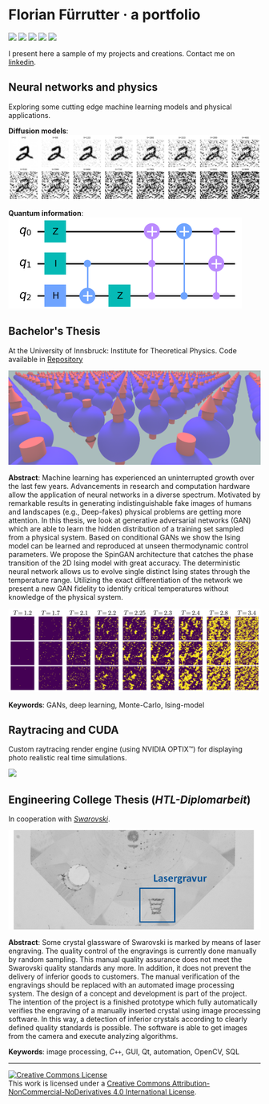 Florian Fürrutter · a portfolio
================

![](https://badgen.net/badge/icon/awesome?icon=awesome&label) ![](https://badgen.net/badge/generative/models/orange) ![](https://badgen.net/badge/deep/learning/gray) ![](https://badgen.net/badge/diffusion/models/pink) ![](https://badgen.net/badge/physics/XAI/green) 

I present here a sample of my projects and creations. Contact me on [linkedin](https://www.linkedin.com/in/florian-fuerrutter).


## Neural networks and physics
Exploring some cutting edge machine learning models and physical applications.

**Diffusion models**:
![](/img/noise.png)

**Quantum information**:
![](/img/cir.png)

## Bachelor's Thesis
At the University of Innsbruck: Institute for Theoretical Physics. Code available in [Repository](https://github.com/FlorianFuerrutter/gans-for-spin-models)

![](/img/spin_lattice.png)

**Abstract**:
Machine learning has experienced an uninterrupted growth over the last few years. Advancements in research and computation hardware allow the application of neural networks in a diverse spectrum. Motivated by remarkable results in generating indistinguishable fake images of humans and landscapes (e.g., Deep-fakes) physical problems are getting more attention. In this thesis, we look at generative adversarial networks (GAN) which are able to learn the hidden distribution of a training set sampled from a physical system. Based on conditional GANs we show the Ising model can be learned and reproduced at unseen thermodynamic control parameters. We propose the SpinGAN architecture that catches the phase transition of the 2D Ising model with great accuracy. The deterministic neural network allows us to evolve single distinct Ising states through the temperature range. Utilizing the exact differentiation of the network we present a new GAN fidelity to identify critical temperatures without knowledge of the physical system.

![](/img/spin_gan_sample.png)

**Keywords**: GANs, deep learning, Monte-Carlo, Ising-model

## Raytracing and CUDA 
Custom raytracing render engine (using NVIDIA OPTIX™) for displaying photo realistic real time simulations.

![](/img/ray.png)

## Engineering College Thesis (*HTL-Diplomarbeit*)
In cooperation with [*Swarovski*](https://www.swarovski.com). 

![](/img/htl_thesis.png)

**Abstract**:
Some crystal glassware of Swarovski is marked by means of laser engraving. The quality control of the engravings is currently done manually by random sampling. This manual quality assurance does not meet the Swarovski quality standards any more. In addition, it does not prevent the delivery of inferior goods to customers.  The manual verification of the engravings should be replaced with an automated image processing system. The design of a concept and development is part of the project. The intention of the project is a finished prototype which fully automatically verifies the engraving of a manually inserted crystal using image processing software. In this way, a detection of inferior crystals according to clearly defined quality standards is possible. The software is able to get images from the camera and execute analyzing algorithms. 

**Keywords**: image processing, $C\texttt{++}$, GUI, Qt, automation, OpenCV, SQL

___
<a rel="license" href="http://creativecommons.org/licenses/by-nc-nd/4.0/"><img alt="Creative Commons License" style="border-width:0" src="https://i.creativecommons.org/l/by-nc-nd/4.0/88x31.png" /></a><br />This work is licensed under a <a rel="license" href="http://creativecommons.org/licenses/by-nc-nd/4.0/">Creative Commons Attribution-NonCommercial-NoDerivatives 4.0 International License</a>.
